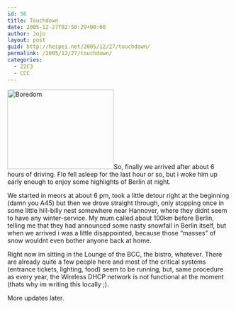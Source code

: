 ```yaml
---
id: 56
title: Touchdown
date: 2005-12-27T02:50:29+00:00
author: Jojo
layout: post
guid: http://heipei.net/2005/12/27/touchdown/
permalink: /2005/12/27/touchdown/
categories:
  - 22C3
  - CCC
---
```

[<img src="https://static.flickr.com/9/77806514_94f5e04f6d_m.jpg" width="240" height="180" alt="Boredom" class="alignleft" />](https://secure.flickr.com/photos/heipei/77806514/ "Photo Sharing")So, finally we arrived after about 6 hours of driving. Flo fell asleep for the last hour or so, but i woke him up early enough to enjoy some highlights of Berlin at night.
  
We started in meors at about 6 pm, took a little detour right at the beginning (damn you A45) but then we drove straight through, only stopping once in some little hill-billy nest somewhere near Hannover, where they didnt seem to have any winter-service. My mum called about 100km before Berlin, telling me that they had announced some nasty snowfall in Berlin itself, but when we arrived i was a little disappointed, because those &#8220;masses&#8221; of snow wouldnt even bother anyone back at home.
  
Right now im sitting in the Lounge of the BCC, the bistro, whatever. There are already quite a few people here and most of the critical systems (entrance tickets, lighting, food) seem to be running, but, same procedure as every year, the Wireless DHCP network is not functional at the moment (thats why im writing this locally ;).

More updates later.